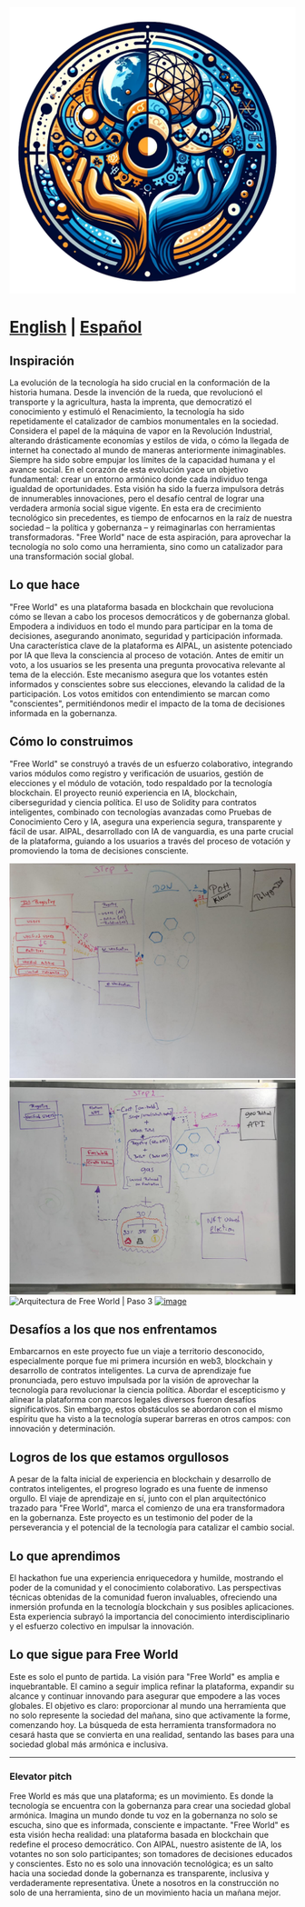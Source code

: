 ![Free World Logo](./logo.png?raw=true)
# [English](README.md) | [Español](README.es.md)

## Inspiración

La evolución de la tecnología ha sido crucial en la conformación de la historia humana. Desde la invención de la rueda, que revolucionó el transporte y la agricultura, hasta la imprenta, que democratizó el conocimiento y estimuló el Renacimiento, la tecnología ha sido repetidamente el catalizador de cambios monumentales en la sociedad. Considera el papel de la máquina de vapor en la Revolución Industrial, alterando drásticamente economías y estilos de vida, o cómo la llegada de internet ha conectado al mundo de maneras anteriormente inimaginables. Siempre ha sido sobre empujar los límites de la capacidad humana y el avance social. En el corazón de esta evolución yace un objetivo fundamental: crear un entorno armónico donde cada individuo tenga igualdad de oportunidades. Esta visión ha sido la fuerza impulsora detrás de innumerables innovaciones, pero el desafío central de lograr una verdadera armonía social sigue vigente. En esta era de crecimiento tecnológico sin precedentes, es tiempo de enfocarnos en la raíz de nuestra sociedad – la política y gobernanza – y reimaginarlas con herramientas transformadoras. "Free World" nace de esta aspiración, para aprovechar la tecnología no solo como una herramienta, sino como un catalizador para una transformación social global.

## Lo que hace

"Free World" es una plataforma basada en blockchain que revoluciona cómo se llevan a cabo los procesos democráticos y de gobernanza global. Empodera a individuos en todo el mundo para participar en la toma de decisiones, asegurando anonimato, seguridad y participación informada. Una característica clave de la plataforma es AIPAL, un asistente potenciado por IA que lleva la consciencia al proceso de votación. Antes de emitir un voto, a los usuarios se les presenta una pregunta provocativa relevante al tema de la elección. Este mecanismo asegura que los votantes estén informados y conscientes sobre sus elecciones, elevando la calidad de la participación. Los votos emitidos con entendimiento se marcan como "conscientes", permitiéndonos medir el impacto de la toma de decisiones informada en la gobernanza.

## Cómo lo construimos

"Free World" se construyó a través de un esfuerzo colaborativo, integrando varios módulos como registro y verificación de usuarios, gestión de elecciones y el módulo de votación, todo respaldado por la tecnología blockchain. El proyecto reunió experiencia en IA, blockchain, ciberseguridad y ciencia política. El uso de Solidity para contratos inteligentes, combinado con tecnologías avanzadas como Pruebas de Conocimiento Cero y IA, asegura una experiencia segura, transparente y fácil de usar. AIPAL, desarrollado con IA de vanguardia, es una parte crucial de la plataforma, guiando a los usuarios a través del proceso de votación y promoviendo la toma de decisiones consciente.

![Arquitectura de Free World | Paso 1](architecture/step_1.jpg?raw=true)
![Arquitectura de Free World | Paso 2](architecture/step_2.jpg?raw=true)
![Arquitectura de Free World | Paso 3](architecture/step_3.jpg?raw=true)
[<img width="1441" alt="image" src="https://github.com/uklok/free-world/assets/897389/7967cba9-3bcf-4cfe-90a9-966370f024a5">](https://vimeo.com/893994651)

## Desafíos a los que nos enfrentamos

Embarcarnos en este proyecto fue un viaje a territorio desconocido, especialmente porque fue mi primera incursión en web3, blockchain y desarrollo de contratos inteligentes. La curva de aprendizaje fue pronunciada, pero estuvo impulsada por la visión de aprovechar la tecnología para revolucionar la ciencia política. Abordar el escepticismo y alinear la plataforma con marcos legales diversos fueron desafíos significativos. Sin embargo, estos obstáculos se abordaron con el mismo espíritu que ha visto a la tecnología superar barreras en otros campos: con innovación y determinación.

## Logros de los que estamos orgullosos

A pesar de la falta inicial de experiencia en blockchain y desarrollo de contratos inteligentes, el progreso logrado es una fuente de inmenso orgullo. El viaje de aprendizaje en sí, junto con el plan arquitectónico trazado para "Free World", marca el comienzo de una era transformadora en la gobernanza. Este proyecto es un testimonio del poder de la perseverancia y el potencial de la tecnología para catalizar el cambio social.

## Lo que aprendimos

El hackathon fue una experiencia enriquecedora y humilde, mostrando el poder de la comunidad y el conocimiento colaborativo. Las perspectivas técnicas obtenidas de la comunidad fueron invaluables, ofreciendo una inmersión profunda en la tecnología blockchain y sus posibles aplicaciones. Esta experiencia subrayó la importancia del conocimiento interdisciplinario y el esfuerzo colectivo en impulsar la innovación.

## Lo que sigue para Free World

Este es solo el punto de partida. La visión para "Free World" es amplia e inquebrantable. El camino a seguir implica refinar la plataforma, expandir su alcance y continuar innovando para asegurar que empodere a las voces globales. El objetivo es claro: proporcionar al mundo una herramienta que no solo represente la sociedad del mañana, sino que activamente la forme, comenzando hoy. La búsqueda de esta herramienta transformadora no cesará hasta que se convierta en una realidad, sentando las bases para una sociedad global más armónica e inclusiva.

---

### Elevator pitch
Free World es más que una plataforma; es un movimiento. Es donde la tecnología se encuentra con la gobernanza para crear una sociedad global armónica. Imagina un mundo donde tu voz en la gobernanza no solo se escucha, sino que es informada, consciente e impactante. "Free World" es esta visión hecha realidad: una plataforma basada en blockchain que redefine el proceso democrático. Con AIPAL, nuestro asistente de IA, los votantes no son solo participantes; son tomadores de decisiones educados y conscientes. Esto no es solo una innovación tecnológica; es un salto hacia una sociedad donde la gobernanza es transparente, inclusiva y verdaderamente representativa. Únete a nosotros en la construcción no solo de una herramienta, sino de un movimiento hacia un mañana mejor.
